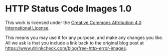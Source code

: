 # HTTP Status Code Images 1.0

This work is licensed under the [Creative Commons Attribution 4.0 International License](http://creativecommons.org/licenses/by/4.0/).

This means you may use it for any purpose, and make any changes you like. All we ask is that you include a link back to the original blog post at https://www.drlinkcheck.com/blog/free-http-error-images.